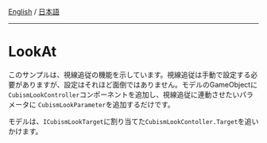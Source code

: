 [English](Description.md) / [日本語](Description.ja.md)

---

# LookAt

このサンプルは、視線追従の機能を示しています。視線追従は手動で設定する必要がありますが、設定はそれほど面倒ではありません。モデルのGameObjectに``CubismLookController``コンポーネントを追加し、視線追従に連動させたいパラメータに ``CubismLookParameter``を追加するだけです。

モデルは、``ICubismLookTarget``に割り当てた``CubismLookContoller.Target``を追いかけます。
